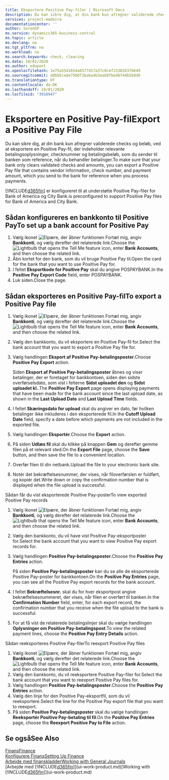 ```yaml
---
title: Eksportere Positive Pay-filer | Microsoft Docs
description: Du kan sikre dig, at din bank kun afregner validerede checks og beløb, ved at eksportere en Positive Pay-fil, der indeholder kreditor- og betalingsoplysninger.
services: project-madeira
documentationcenter: ''
author: SorenGP
ms.service: dynamics365-business-central
ms.topic: article
ms.devlang: na
ms.tgt_pltfrm: na
ms.workload: na
ms.search.keywords: check, clearing
ms.date: 10/01/2020
ms.author: edupont
ms.openlocfilehash: 1e75a5541654a6577417a37c0cef23302b37b649
ms.sourcegitcommit: ddbb5cede750df1baba4b3eab8fbed6744b5b9d6
ms.translationtype: HT
ms.contentlocale: da-DK
ms.lasthandoff: 10/01/2020
ms.locfileid: "3916947"
---
```

# <a name="export-a-positive-pay-file"></a><span data-ttu-id="011ea-103">Eksportere en Positive Pay-fil</span><span class="sxs-lookup"><span data-stu-id="011ea-103">Export a Positive Pay File</span></span>
<span data-ttu-id="011ea-104">Du kan sikre dig, at din bank kun afregner validerede checks og beløb, ved at eksportere en Positive Pay-fil, der indeholder relevante betalingsoplysninger, checknummer og betalingsbeløb, som du sender til banken som reference, når du behandler betalinger.</span><span class="sxs-lookup"><span data-stu-id="011ea-104">To make sure that your bank only clears validated checks and amounts, you can export a Positive Pay file that contains vendor information, check number, and payment amount, which you send to the bank for reference when you process payments.</span></span>

[!INCLUDE[d365fin](includes/d365fin_md.md)] <span data-ttu-id="011ea-105">er konfigureret til at understøtte Positive Pay-filer for Bank of America og City Bank.</span><span class="sxs-lookup"><span data-stu-id="011ea-105">is preconfigured to support Positive Pay files for Bank of America and City Bank.</span></span>

## <a name="to-set-up-a-bank-account-for-positive-pay"></a><span data-ttu-id="011ea-106">Sådan konfigureres en bankkonto til Positive Pay</span><span class="sxs-lookup"><span data-stu-id="011ea-106">To set up a bank account for Positive Pay</span></span>
1. <span data-ttu-id="011ea-107">Vælg ikonet ![Elpære, der åbner funktionen Fortæl mig](media/ui-search/search_small.png "Fortæl mig, hvad du vil foretage dig"), angiv **Bankkonti**, og vælg derefter det relaterede link.</span><span class="sxs-lookup"><span data-stu-id="011ea-107">Choose the ![Lightbulb that opens the Tell Me feature](media/ui-search/search_small.png "Tell me what you want to do") icon, enter **Bank Accounts**, and then choose the related link.</span></span>
2. <span data-ttu-id="011ea-108">Åbn kortet for den bank, som du vil bruge Positive Pay til.</span><span class="sxs-lookup"><span data-stu-id="011ea-108">Open the card for the bank that you want to use Positive Pay for.</span></span>
3. <span data-ttu-id="011ea-109">I feltet **Eksportkode for Positive Pay** skal du angive POSPAYBANK.</span><span class="sxs-lookup"><span data-stu-id="011ea-109">In the **Positive Pay Export Code** field, enter POSPAYBANK.</span></span>
4. <span data-ttu-id="011ea-110">Luk siden.</span><span class="sxs-lookup"><span data-stu-id="011ea-110">Close the page.</span></span>

## <a name="to-export-a-positive-pay-file"></a><span data-ttu-id="011ea-111">Sådan eksporteres en Positive Pay-fil</span><span class="sxs-lookup"><span data-stu-id="011ea-111">To export a Positive Pay file</span></span>
1. <span data-ttu-id="011ea-112">Vælg ikonet ![Elpære, der åbner funktionen Fortæl mig](media/ui-search/search_small.png "Fortæl mig, hvad du vil foretage dig"), angiv **Bankkonti**, og vælg derefter det relaterede link.</span><span class="sxs-lookup"><span data-stu-id="011ea-112">Choose the ![Lightbulb that opens the Tell Me feature](media/ui-search/search_small.png "Tell me what you want to do") icon, enter **Bank Accounts**, and then choose the related link.</span></span>
2. <span data-ttu-id="011ea-113">Vælg den bankkonto, du vil eksportere en Positive Pay-fil for.</span><span class="sxs-lookup"><span data-stu-id="011ea-113">Select the bank account that you want to export a Positive Pay file for.</span></span>
3. <span data-ttu-id="011ea-114">Vælg handlingen **Eksport af Positive Pay-betalingsposter**.</span><span class="sxs-lookup"><span data-stu-id="011ea-114">Choose **Positive Pay Export** action.</span></span>

    <span data-ttu-id="011ea-115">Siden **Eksport af Positive Pay-betalingsposter** åbnes og viser betalinger, der er foretaget for bankkontoen, siden den sidste overførselsdato, som vist i felterne **Sidst uploadet den** og **Sidst uploadet kl.**.</span><span class="sxs-lookup"><span data-stu-id="011ea-115">The **Positive Pay Export** page opens displaying payments that have been made for the bank account since the last upload date, as shown in the **Last Upload Date** and **Last Upload Time** fields.</span></span>
4. <span data-ttu-id="011ea-116">I feltet **Skæringsdato for upload** skal du angiver en dato, før hvilken betalinger ikke inkluderes i den eksporterede fil.</span><span class="sxs-lookup"><span data-stu-id="011ea-116">In the **Cutoff Upload Date** field, specify a date before which payments are not included in the exported file.</span></span>
5. <span data-ttu-id="011ea-117">Vælg handlingen **Eksportér**.</span><span class="sxs-lookup"><span data-stu-id="011ea-117">Choose the **Export** action.</span></span>
6. <span data-ttu-id="011ea-118">På siden **Udlæs fil** skal du klikke på knappen **Gem** og derefter gemme filen på et relevant sted.</span><span class="sxs-lookup"><span data-stu-id="011ea-118">On the **Export File** page, choose the **Save** button, and then save the file to a convenient location.</span></span>
7. <span data-ttu-id="011ea-119">Overfør filen til din netbank.</span><span class="sxs-lookup"><span data-stu-id="011ea-119">Upload the file to your electronic bank site.</span></span>
8. <span data-ttu-id="011ea-120">Notér det bekræftelsesnummer, der vises, når filoverførslen er fuldført, og kopiér det.</span><span class="sxs-lookup"><span data-stu-id="011ea-120">Write down or copy the confirmation number that is displayed when the file upload is successful.</span></span>

<span data-ttu-id="011ea-121">Sådan får du vist eksporterede Positive Pay-poster</span><span class="sxs-lookup"><span data-stu-id="011ea-121">To view exported Positive Pay records</span></span>

1. <span data-ttu-id="011ea-122">Vælg ikonet ![Elpære, der åbner funktionen Fortæl mig](media/ui-search/search_small.png "Fortæl mig, hvad du vil foretage dig"), angiv **Bankkonti**, og vælg derefter det relaterede link.</span><span class="sxs-lookup"><span data-stu-id="011ea-122">Choose the ![Lightbulb that opens the Tell Me feature](media/ui-search/search_small.png "Tell me what you want to do") icon, enter **Bank Accounts**, and then choose the related link.</span></span>
2. <span data-ttu-id="011ea-123">Vælg den bankkonto, du vil have vist Positive Pay-eksportposter for.</span><span class="sxs-lookup"><span data-stu-id="011ea-123">Select the bank account that you want to view Positive Pay export records for.</span></span>
3. <span data-ttu-id="011ea-124">Vælg handlingen **Positive Pay-betalingsposter**.</span><span class="sxs-lookup"><span data-stu-id="011ea-124">Choose the **Positive Pay Entries** action.</span></span>

    <span data-ttu-id="011ea-125">På siden **Positive Pay-betalingsposter** kan du se alle de eksporterede Positive Pay-poster for bankkontoen.</span><span class="sxs-lookup"><span data-stu-id="011ea-125">On the **Positive Pay Entries** page, you can see all the Positive Pay export records for the bank account.</span></span>
4. <span data-ttu-id="011ea-126">I feltet **Bekræftelsesnr.** skal du for hver eksportpost angive bekræftelsesnummeret, der vises, når filen er overført til banken.</span><span class="sxs-lookup"><span data-stu-id="011ea-126">In the **Confirmation Number** field, enter, for each export record, the confirmation number that you receive when the file upload to the bank is successful.</span></span>
5. <span data-ttu-id="011ea-127">For at få vist de relaterede betalingslinjer skal du vælge handlingen **Oplysninger om Positive Pay-betalingspost**.</span><span class="sxs-lookup"><span data-stu-id="011ea-127">To view the related payment lines, choose the **Positive Pay Entry Details** action.</span></span>

<span data-ttu-id="011ea-128">Sådan reeksporteres Positive Pay-filer</span><span class="sxs-lookup"><span data-stu-id="011ea-128">To reexport Positive Pay files</span></span>

1. <span data-ttu-id="011ea-129">Vælg ikonet ![Elpære, der åbner funktionen Fortæl mig](media/ui-search/search_small.png "Fortæl mig, hvad du vil foretage dig"), angiv **Bankkonti**, og vælg derefter det relaterede link.</span><span class="sxs-lookup"><span data-stu-id="011ea-129">Choose the ![Lightbulb that opens the Tell Me feature](media/ui-search/search_small.png "Tell me what you want to do") icon, enter **Bank Accounts**, and then choose the related link.</span></span>
2. <span data-ttu-id="011ea-130">Vælg den bankkonto, du vil reeksportere Positive Pay-filer for.</span><span class="sxs-lookup"><span data-stu-id="011ea-130">Select the bank account that you want to reexport Positive Pay files for.</span></span>
3. <span data-ttu-id="011ea-131">Vælg handlingen **Positive Pay-betalingsposter**.</span><span class="sxs-lookup"><span data-stu-id="011ea-131">Choose the **Positive Pay Entries** action.</span></span>
4. <span data-ttu-id="011ea-132">Vælg den linje for den Positive Pay-eksportfil, som du vil reeksportere.</span><span class="sxs-lookup"><span data-stu-id="011ea-132">Select the line for the Positive Pay export file that you want to reexport.</span></span>
5. <span data-ttu-id="011ea-133">På siden **Positive Pay-betalingsposter** skal du vælge handlingen **Reeksportér Positive Pay-betaling til fil**.</span><span class="sxs-lookup"><span data-stu-id="011ea-133">On the **Positive Pay Entries** page, choose the **Reexport Positive Pay to File** action.</span></span>

## <a name="see-also"></a><span data-ttu-id="011ea-134">Se også</span><span class="sxs-lookup"><span data-stu-id="011ea-134">See Also</span></span>
[<span data-ttu-id="011ea-135">Finans</span><span class="sxs-lookup"><span data-stu-id="011ea-135">Finance</span></span>](finance.md)  
[<span data-ttu-id="011ea-136">Konfigurere Finans</span><span class="sxs-lookup"><span data-stu-id="011ea-136">Setting Up Finance</span></span>](finance-setup-finance.md)  
[<span data-ttu-id="011ea-137">Arbejde med finanskladder</span><span class="sxs-lookup"><span data-stu-id="011ea-137">Working with General Journals</span></span>](ui-work-general-journals.md)  
<span data-ttu-id="011ea-138">[Arbejde med [!INCLUDE[d365fin](includes/d365fin_md.md)]](ui-work-product.md)</span><span class="sxs-lookup"><span data-stu-id="011ea-138">[Working with [!INCLUDE[d365fin](includes/d365fin_md.md)]](ui-work-product.md)</span></span>
